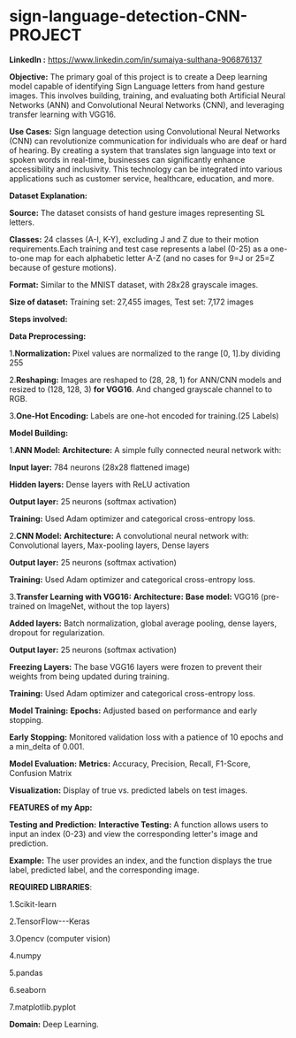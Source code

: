 # sign-language-detection-CNN-PROJECT

**LinkedIn :** https://www.linkedin.com/in/sumaiya-sulthana-906876137

**Objective:**
        The primary goal of this project is to create a Deep learning model capable of identifying Sign Language letters from hand gesture images. This involves building, training, and evaluating both Artificial Neural Networks (ANN) and Convolutional Neural Networks (CNN), and leveraging transfer learning with VGG16.

**Use Cases:**
        Sign language detection using Convolutional Neural Networks (CNN) can revolutionize communication for individuals who are deaf or hard of hearing. By creating a system that translates sign language into text or spoken words in real-time, businesses can significantly enhance accessibility and inclusivity. This technology can be integrated into various applications such as customer service, healthcare, education, and more.
        
**Dataset Explanation:**

   **Source:** The dataset consists of hand gesture images representing SL letters.
   
   **Classes:** 24 classes (A-I, K-Y), excluding J and Z due to their motion requirements.Each training and test case
     represents a label (0-25) as a one-to-one map for each alphabetic letter A-Z (and no cases for 9=J or 25=Z because of gesture 
     motions).
             
   **Format:** Similar to the MNIST dataset, with 28x28 grayscale images.
   
   **Size of dataset:** Training set: 27,455 images,
                        Test set: 7,172 images
                        
**Steps involved:**    

**Data Preprocessing:**

1.**Normalization:** Pixel values are normalized to the range [0, 1].by dividing 255

2.**Reshaping:** Images are reshaped to (28, 28, 1) for ANN/CNN models and resized to (128, 128, 3) **for VGG16**.
                And changed grayscale channel to to RGB.
               
3.**One-Hot Encoding:** Labels are one-hot encoded for training.(25 Labels)
       
**Model Building:**

  1.**ANN Model:**
**Architecture:** A simple fully connected neural network with:

**Input layer:** 784 neurons (28x28 flattened image)

**Hidden layers:** Dense layers with ReLU activation

**Output layer:** 25 neurons (softmax activation)

**Training:** Used Adam optimizer and categorical cross-entropy loss.
       
  2.**CNN Model:**
**Architecture:** A convolutional neural network with:
                  Convolutional layers,
                  Max-pooling layers,
                  Dense layers
                  
**Output layer:** 25 neurons (softmax activation)

**Training:** Used Adam optimizer and categorical cross-entropy loss.
       
 3.**Transfer Learning with VGG16:**
 **Architecture:**
 **Base model:** VGG16 (pre-trained on ImageNet, without the top layers)
 
 **Added layers:** Batch normalization, global average pooling, dense layers, dropout for regularization.
 
 **Output layer:** 25 neurons (softmax activation)
 
 **Freezing Layers:** The base VGG16 layers were frozen to prevent their weights from being updated during training.
 
 **Training:** Used Adam optimizer and categorical cross-entropy loss.
         
**Model Training:**
**Epochs:** Adjusted based on performance and early stopping.

**Early Stopping:** Monitored validation loss with a patience of 10 epochs and a min_delta of 0.001.
        
**Model Evaluation:**
**Metrics:** Accuracy, Precision, Recall, F1-Score, Confusion Matrix

**Visualization:** Display of true vs. predicted labels on test images.

**FEATURES of my App:** 

**Testing and Prediction:**
**Interactive Testing:** A function allows users to input an index (0-23) and view the corresponding letter's image and 
 prediction.
 
**Example:** The user provides an index, and the function displays the true label, predicted label, and the corresponding image.

**REQUIRED LIBRARIES**:

1.Scikit-learn

2.TensorFlow---Keras

3.Opencv (computer vision)

4.numpy

5.pandas

6.seaborn

7.matplotlib.pyplot

**Domain:** Deep Learning.

 








       
